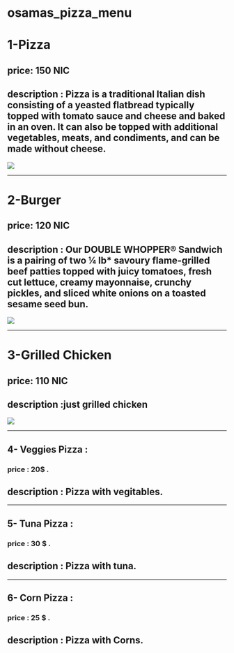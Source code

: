 # osamas_pizza_menu

# 1-Pizza

## price: 150 NIC

## description : Pizza is a traditional Italian dish consisting of a yeasted flatbread typically topped with tomato sauce and cheese and baked in an oven. It can also be topped with additional vegetables, meats, and condiments, and can be made without cheese.
<img src="https://www.cicis.com/media/1243/pizza_adven_zestypepperoni.png"> 

---------

# 2-Burger

## price: 120 NIC

## description : Our DOUBLE WHOPPER® Sandwich is a pairing of two ¼ lb* savoury flame-grilled beef patties topped with juicy tomatoes, fresh cut lettuce, creamy mayonnaise, crunchy pickles, and sliced white onions on a toasted sesame seed bun.

<img src="https://www.tasteofhome.com/wp-content/uploads/2017/10/exps28800_UG143377D12_18_1b_RMS-696x696.jpg">

-----------

# 3-Grilled Chicken

## price: 110 NIC

## description :just grilled chicken

<img src="https://www.simplyrecipes.com/wp-content/uploads/2011/08/barbecued-chicken-on-the-grill-horiz-a-1200.jpg">

----------

## 4- Veggies Pizza :
### price : 20$ .
## description : Pizza with vegitables.
-----


## 5- Tuna Pizza :
### price : 30 $ .
## description : Pizza with tuna.
------

## 6- Corn Pizza :
### price : 25 $ .
## description : Pizza with Corns.
